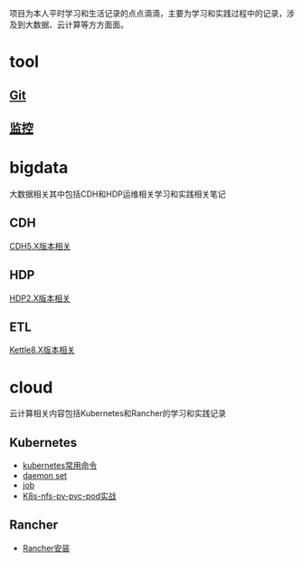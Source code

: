 项目为本人平时学习和生活记录的点点滴滴，主要为学习和实践过程中的记录，涉及到大数据、云计算等方方面面。

# tool

## [Git](util/README.MD)

## [监控](bigdata/monitor/README.md)





# bigdata

大数据相关其中包括CDH和HDP运维相关学习和实践相关笔记

## CDH

[CDH5.X版本相关](bigdata/cdh/cdh5/README.md)

## HDP

[HDP2.X版本相关](bigdata/hdp/hdp2.x/README.md)

## ETL

[Kettle8.X版本相关](bigdata/Kettle/README.md)



# cloud

云计算相关内容包括Kubernetes和Rancher的学习和实践记录

## Kubernetes

- [kubernetes常用命令](cloud/kubernetes/kubernetes常用命令.md)
- [daemon set](cloud/kubernetes/DaemonSet.md)
- [job](cloud/kubernetes/Job.md)
- [K8s-nfs-pv-pvc-pod实战](cloud/kubernetes/K8s-nfs-pv-pvc-pod实战.md)

## Rancher

- [Rancher安装](cloud/rancher/rancherInstall.md)

